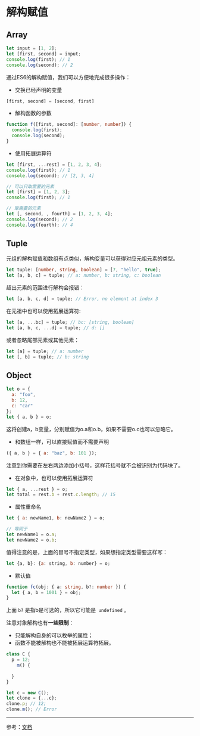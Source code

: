 # 解构赋值

## Array

```javascript
let input = [1, 2];
let [first, second] = input;
console.log(first); // 1
console.log(second); // 2
```

通过ES6的解构赋值，我们可以方便地完成很多操作：

- 交换已经声明的变量

```javascript
[first, second] = [second, first]
```

- 解构函数的参数

```typescript
function f([first, second]: [number, number]) {
  console.log(first);
  console.log(second);
}
```

- 使用拓展运算符

```javascript
let [first, ...rest] = [1, 2, 3, 4];
console.log(first); // 1
console.log(second); // [2, 3, 4]
```

```javascript
// 可以只取需要的元素
let [first] = [1, 2, 3];
console.log(first); // 1
```

```javascript
// 取需要的元素
let [, second, , fourth] = [1, 2, 3, 4];
console.log(second); // 2
console.log(fourth); // 4
```

## Tuple

元组的解构赋值和数组有点类似，解构变量可以获得对应元祖元素的类型。

```typescript
let tuple: [number, string, boolean] = [7, "hello", true];
let [a, b, c] = tuple; // a: number, b: string, c: boolean
```

超出元素的范围进行解构会报错：

```typescript
let [a, b, c, d] = tuple; // Error, no element at index 3
```

在元祖中也可以使用拓展运算符:

```typescript
let [a, ...bc] = tuple; // bc: [string, boolean]
let [a, b, c, ...d] = tuple; // d: []
```

或者忽略尾部元素或其他元素：

```typescript
let [a] = tuple; // a: number
let [, b] = tuple; // b: string
```

## Object

```javascript
let o = {
  a: "foo",
  b: 12,
  c: "car"
};
let { a, b } = o;
```

这将创建a，b变量，分别赋值为o.a和o.b，如果不需要o.c也可以忽略它。

- 和数组一样，可以直接赋值而不需要声明

```javascript
({ a, b } = { a: "baz", b: 101 });
```

注意到你需要在左右两边添加小括号，这样花括号就不会被识别为代码块了。

- 在对象中，也可以使用拓展运算符

```js
let { a, ...rest } = o;
let total = rest.b + rest.c.length; // 15
```

- 属性重命名

```javascript
let { a: newName1, b: newName2 } = o;

// 等同于
let newName1 = o.a;
let newName2 = o.b;
```

值得注意的是，上面的冒号不指定类型，如果想指定类型需要这样写：

```js
let {a, b}: {a: string, b: number} = o;
```

- 默认值

```typescript
function fc(obj: { a: string, b?: number }) {
  let { a, b = 1001 } = obj;
}
```

上面 `b?` 是指b是可选的，所以它可能是` undefined` 。

注意对象解构也有**一些限制**：

- 只能解构自身的可以枚举的属性；
- 函数不能被解构也不能被拓展运算符拓展。

```javascript
class C {
  p = 12;
	m() {
    
  }
}

let c = new C();
let clone = {...c};
clone.p; // 12;
clone.m(); // Error
```

---

参考：[文档]( https://www.typescriptlang.org/docs/handbook/variable-declarations.html )





























